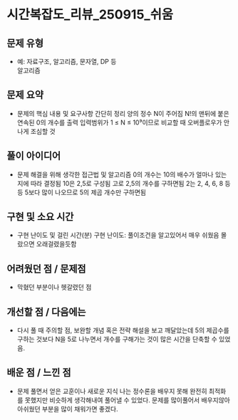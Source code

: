 # 시간복잡도_리뷰_250915_쉬움
## 문제 유형
-   예: 자료구조, 알고리즘, 문자열, DP 등   
	알고리즘
## 문제 요약
-   문제의 핵심 내용 및 요구사항 간단히 정리
	양의 정수 N이 주어짐
	N!의 맨뒤에 붙은 연속된 0의 개수를 출력
	입력범위가 1 ≤ N ≤ 10⁹이므로 비교할 때 오버플로우가 안나게 조심할 것
## 풀이 아이디어
-   문제 해결을 위해 생각한 접근법 및 알고리즘
    0의 개수는 10의 배수가 얼마나 있는지에 따라 결정됨
	10은 2,5로 구성됨
	고로 2,5의 개수를 구하면됨
	2는 2, 4, 6, 8 등등 5보다 많이 나오므로 5의 제곱 개수만 구하면됨
## 구현 및 소요 시간
-   구현 난이도 및 걸린 시간(분)
    구현 난이도: 풀이조건을 알고있어서 매우 쉬웠음 몰랐으면 오래걸렸을듯함
## 어려웠던 점 / 문제점
-   막혔던 부분이나 헷갈렸던 점
    
## 개선할 점 / 다음에는
-   다시 풀 때 주의할 점, 보완할 개념 혹은 전략
    해설을 보고 깨달았는데 5의 제곱수를 구하는 것보다 N을 5로 나누면서 개수를 구해가는 것이 많은 시간을 단축할 수 있었음.
## 배운 점 / 느낀 점
-   문제 풀면서 얻은 교훈이나 새로운 지식
	나는 정수론을 배우지 못해 완전히 최적화를 못했지만 비슷하게 생각해내여 풀어낼 수 있었다.
	문제를 많이풀어서 배우지않아 아쉬웠던 부분을 많이 채워가면 좋겠다.
